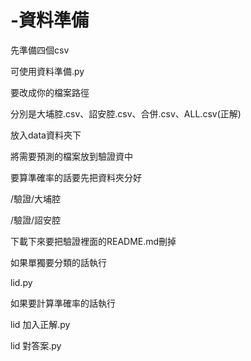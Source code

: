 # -資料準備
先準備四個csv

可使用資料準備.py

要改成你的檔案路徑

分別是大埔腔.csv、詔安腔.csv、合併.csv、ALL.csv(正解)

放入data資料夾下

將需要預測的檔案放到驗證資中

要算準確率的話要先把資料夾分好

/驗證/大埔腔

/驗證/詔安腔

下載下來要把驗證裡面的README.md刪掉

如果單獨要分類的話執行

lid.py

如果要計算準確率的話執行

lid 加入正解.py

lid 對答案.py
